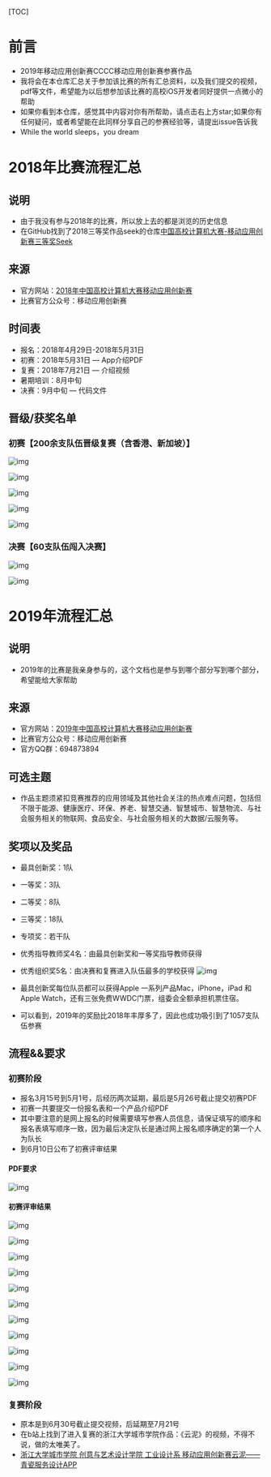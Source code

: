 [TOC]
# 前言

- 2019年移动应用创新赛CCCC移动应用创新赛参赛作品
- 我将会在本仓库汇总关于参加该比赛的所有汇总资料，以及我们提交的视频，pdf等文件，希望能为以后想参加该比赛的高校iOS开发者同好提供一点微小的帮助
- 如果你看到本仓库，感觉其中内容对你有所帮助，请点击右上方star;如果你有任何疑问，或者希望能在此同样分享自己的参赛经验等，请提出issue告诉我
- While the world sleeps，you dream

# 2018年比赛流程汇总
## 说明
- 由于我没有参与2018年的比赛，所以放上去的都是浏览的历史信息
- 在GitHub找到了2018三等奖作品seek的仓库[中国高校计算机大赛-移动应用创新赛三等奖Seek](https://github.com/qyz777/Seek)
## 来源
- 官方网站：[2018年中国高校计算机大赛移动应用创新赛](http://www.appcontest.net/2018/)
- 比赛官方公众号：移动应用创新赛

## 时间表
- 报名：2018年4月29日-2018年5月31日
- 初赛：2018年5月31日 — App介绍PDF
- 复赛：2018年7月21日 — 介绍视频
- 暑期培训：8月中旬 
- 决赛：9月中旬 — 代码文件

## 晋级/获奖名单
### 初赛【200余支队伍晋级复赛（含香港、新加坡）】

![img](http://ww2.sinaimg.cn/large/006tNc79ly1g448wu7t7nj30o60t6dlz.jpg)

![img](http://ww1.sinaimg.cn/large/006tNc79ly1g448wz57mhj30o50ul0yf.jpg)

![img](http://ww2.sinaimg.cn/large/006tNc79ly1g448x2ed0ej30o30u3gs3.jpg)

![img](http://ww3.sinaimg.cn/large/006tNc79ly1g448x5bu2hj30o30utwk3.jpg)

![img](http://ww2.sinaimg.cn/large/006tNc79ly1g448x9fov7j30o60m5jve.jpg)

### 决赛【60支队伍闯入决赛】

![img](http://ww3.sinaimg.cn/large/006tNc79ly1g448xc780hj30oq108n30.jpg)

![img](http://ww2.sinaimg.cn/large/006tNc79ly1g448xffizgj30oo0qs793.jpg)

# 2019年流程汇总
## 说明
- 2019年的比赛是我亲身参与的，这个文档也是参与到哪个部分写到哪个部分，希望能给大家帮助
## 来源
- 官方网站：[2019年中国高校计算机大赛移动应用创新赛](http://www.appcontest.net/2019/)
- 比赛官方公众号：移动应用创新赛
- 官方QQ群：694873894

## 可选主题
- 作品主题须紧扣竞赛推荐的应用领域及其他社会关注的热点难点问题，包括但不限于能源、健康医疗、环保、养老、智慧交通、智慧城市、智慧物流、与社会服务相关的物联网、食品安全、与社会服务相关的大数据/云服务等。

## 奖项以及奖品
- 最具创新奖：1队
- 一等奖：3队
- 二等奖：8队
- 三等奖：18队
- 专项奖：若干队
- 优秀指导教师奖4名：由最具创新奖和一等奖指导教师获得
- 优秀组织奖5名：由决赛和复赛进入队伍最多的学校获得
![img](http://ww1.sinaimg.cn/large/006tNc79ly1g448xl0baij30u00ie0tn.jpg)

- 最具创新奖每位队员都可以获得Apple 一系列产品Mac，iPhone，iPad 和 Apple Watch，还有三张免费WWDC门票，组委会全额承担机票住宿。
- 可以看到，2019年的奖励比2018年丰厚多了，因此也成功吸引到了1057支队伍参赛

## 流程&&要求
### 初赛阶段
- 报名3月15号到5月1号，后经历两次延期，最后是5月26号截止提交初赛PDF
- 初赛一共要提交一份报名表和一个产品介绍PDF
- 其中要注意的是网上报名的时候需要填写参赛人员信息，请保证填写的顺序和报名表填写顺序一致，因为最后决定队长是通过网上报名顺序确定的第一个人为队长
- 到6月10日公布了初赛评审结果

#### PDF要求

![img](http://ww1.sinaimg.cn/large/006tNc79ly1g448xo0autj30u016fgtm.jpg)

#### 初赛评审结果

![img](http://ww3.sinaimg.cn/large/006tNc79ly1g448xr8jvyj30u016htcw.jpg)

![img](http://ww3.sinaimg.cn/large/006tNc79ly1g448xtodwpj30u016h77z.jpg)

![img](http://ww1.sinaimg.cn/large/006tNc79ly1g448xwg9qsj30u016htc6.jpg)

![img](http://ww3.sinaimg.cn/large/006tNc79ly1g448xynekjj30u016h423.jpg)

![img](http://ww3.sinaimg.cn/large/006tNc79ly1g448y1juyzj30u016h0wi.jpg)

![img](http://ww1.sinaimg.cn/large/006tNc79ly1g448y4lbccj30u016h0wr.jpg)

![img](http://ww3.sinaimg.cn/large/006tNc79ly1g448y85b1xj30u016h0wj.jpg)

![img](http://ww4.sinaimg.cn/large/006tNc79ly1g448ybfxfpj30u016hwid.jpg)

![img](http://ww4.sinaimg.cn/large/006tNc79ly1g448ye8k5oj30u016hgpd.jpg)

![img](http://ww4.sinaimg.cn/large/006tNc79ly1g448ygwordj30u016h780.jpg)

![img](http://ww4.sinaimg.cn/large/006tNc79ly1g448yju3ryj30u016h0we.jpg)

### 复赛阶段
- 原本是到6月30号截止提交视频，后延期至7月21号
- 在b站上找到了进入复赛的浙江大学城市学院作品：《云泥》的视频，不得不说，做的太唯美了。
- [浙江大学城市学院 创意与艺术设计学院 工业设计系 移动应用创新赛云泥——青瓷服务设计APP](https://www.bilibili.com/video/av46520892?t=122)